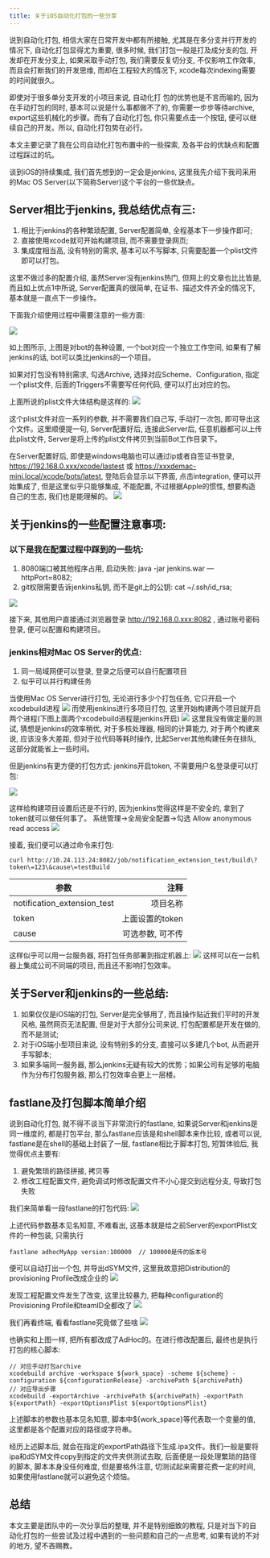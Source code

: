 ```yaml
---
title: 关于iOS自动化打包的一些分享
---
```


说到自动化打包, 相信大家在日常开发中都有所接触, 尤其是在多分支并行开发的情况下, 自动化打包显得尤为重要, 很多时候, 我们打包一般是打及成分支的包, 开发却在开发分支上, 如果采取手动打包, 我们需要反复切分支, 不仅影响工作效率, 而且会打断我们的开发思维, 而却在工程较大的情况下, xcode每次indexing需要的时间就很久。

即使对于很多单分支开发的小项目来说, 自动化打 包的优势也是不言而喻的, 因为在手动打包的同时, 基本可以说是什么事都做不了的, 你需要一步步等待archive, export这些机械化的步骤。而有了自动化打包, 你只需要点击一个按钮, 便可以继续自己的开发。所以, 自动化打包势在必行。

本文主要记录了我在公司自动化打包布置中的一些探索, 及各平台的优缺点和配置过程踩过的坑。

谈到iOS的持续集成, 我们首先想到的一定会是jenkins, 这里我先介绍下我司采用的Mac OS Server(以下简称Server)这个平台的一些优缺点。

## Server相比于jenkins, 我总结优点有三: 

1. 相比于jenkins的各种繁琐配置, Server配置简单, 全程基本下一步操作即可;
2. 直接使用xcode就可开始构建项目, 而不需要登录网页;
3. 集成度相当高, 没有特别的需求, 基本可以不写脚本, 只需要配置一个plist文件即可以打包。
 
这里不做过多的配置介绍, 虽然Server没有jenkins热门, 但网上的文章也比比皆是, 而且如上优点1中所说, Server配置真的很简单, 在证书、描述文件齐全的情况下, 基本就是一直点下一步操作。

下面我介绍使用过程中需要注意的一些方面: 

![](http://p28r7eh75.bkt.clouddn.com/%E5%85%B3%E4%BA%8EiOS%E8%87%AA%E5%8A%A8%E5%8C%96%E6%89%93%E5%8C%85%E7%9A%84%E4%B8%80%E4%BA%9B%E5%88%86%E4%BA%AB/xcode_integration.png)

如上图所示, 上图是对bot的各种设置, 一个bot对应一个独立工作空间, 如果有了解jenkins的话, bot可以类比jenkins的一个项目。

如果对打包没有特别需求, 勾选Archive, 选择对应Scheme、Configuration, 指定一个plist文件, 后面的Triggers不需要写任何代码, 便可以打出对应的包。

上面所说的plist文件大体结构是这样的:
![](http://p28r7eh75.bkt.clouddn.com/%E5%85%B3%E4%BA%8EiOS%E8%87%AA%E5%8A%A8%E5%8C%96%E6%89%93%E5%8C%85%E7%9A%84%E4%B8%80%E4%BA%9B%E5%88%86%E4%BA%AB/exportPlist.png)

这个plist文件对应一系列的参数, 并不需要我们自己写, 手动打一次包, 即可导出这个文件。这里顺便提一句, Server配置好后, 连接此Server后, 任意机器都可以上传此plist文件, Server是将上传的plist文件拷贝到当前Bot工作目录下。

在Server配置好后, 即使是windows电脑也可以通过ip或者自签证书登录, 
https://192.168.0.xxx/xcode/lastest 或 https://xxxdemac-mini.local/xcode/bots/latest, 登陆后会显示以下界面, 点击integration, 便可以开始集成了, 但是这里似乎只能够集成, 不能配置, 不过根据Apple的惯性, 想要构造自己的生态, 我们也是能理解的。
![](http://p28r7eh75.bkt.clouddn.com/%E5%85%B3%E4%BA%8EiOS%E8%87%AA%E5%8A%A8%E5%8C%96%E6%89%93%E5%8C%85%E7%9A%84%E4%B8%80%E4%BA%9B%E5%88%86%E4%BA%AB/xcode_page.png)


## 关于jenkins的一些配置注意事项:
### 以下是我在配置过程中踩到的一些坑:

1. 8080端口被其他程序占用, 启动失败: java -jar jenkins.war —httpPort=8082;
2. git权限需要告诉jenkins私钥, 而不是git上的公钥: cat ~/.ssh/id_rsa;

![](http://p28r7eh75.bkt.clouddn.com/%E5%85%B3%E4%BA%8EiOS%E8%87%AA%E5%8A%A8%E5%8C%96%E6%89%93%E5%8C%85%E7%9A%84%E4%B8%80%E4%BA%9B%E5%88%86%E4%BA%AB/jenkins_rsa.png)

接下来, 其他用户直接通过浏览器登录 http://192.168.0.xxx:8082 , 通过账号密码登录, 便可以配置和构建项目。

### jenkins相对Mac OS Server的优点:

1. 同一局域网便可以登录, 登录之后便可以自行配置项目
2. 似乎可以并行构建任务

当使用Mac OS Server进行打包, 无论进行多少个打包任务, 它只开启一个xcodebuild进程
![](http://p28r7eh75.bkt.clouddn.com/%E5%85%B3%E4%BA%8EiOS%E8%87%AA%E5%8A%A8%E5%8C%96%E6%89%93%E5%8C%85%E7%9A%84%E4%B8%80%E4%BA%9B%E5%88%86%E4%BA%AB/xcodebuild_process_server.png)
而使用jenkins进行多项目打包, 这里开始构建两个项目就开启两个进程(下图上面两个xcodebuild进程是jenkins开启)
![](http://p28r7eh75.bkt.clouddn.com/%E5%85%B3%E4%BA%8EiOS%E8%87%AA%E5%8A%A8%E5%8C%96%E6%89%93%E5%8C%85%E7%9A%84%E4%B8%80%E4%BA%9B%E5%88%86%E4%BA%AB/xcodebuild_process_jenkins.png)
这里我没有做定量的测试, 猜想是jenkins的效率稍优, 对于多核处理器, 相同的计算能力, 对于两个构建来说, 应该没多大差距, 但对于拉代码等耗时操作, 比起Server其他构建任务在排队, 这部分就能省上一些时间。

但是jenkins有更方便的打包方式:
jenkins开启token, 不需要用户名登录便可以打包:

![](http://p28r7eh75.bkt.clouddn.com/%E5%85%B3%E4%BA%8EiOS%E8%87%AA%E5%8A%A8%E5%8C%96%E6%89%93%E5%8C%85%E7%9A%84%E4%B8%80%E4%BA%9B%E5%88%86%E4%BA%AB/jenkins_token.png)

这样给构建项目设置后还是不行的, 因为jenkins觉得这样是不安全的, 拿到了token就可以做任何事了。
系统管理->全局安全配置->勾选 Allow anonymous read access
![](http://p28r7eh75.bkt.clouddn.com/%E5%85%B3%E4%BA%8EiOS%E8%87%AA%E5%8A%A8%E5%8C%96%E6%89%93%E5%8C%85%E7%9A%84%E4%B8%80%E4%BA%9B%E5%88%86%E4%BA%AB/jenkins_allow_anonymous_read_access.png)

接着, 我们便可以通过命令来打包:
```
curl http://10.24.113.24:8082/job/notification_extension_test/build\?token\=123\&cause\=testBuild
```

| 参数       						| 注释    |
| --------   						| -----:   |
| notification_extension_test | 项目名称     |
| token       					| 上面设置的token    |
| cause        					| 可选参数, 可不传      |

这样似乎可以用一台服务器, 将打包任务部署到指定机器上:
![](http://p28r7eh75.bkt.clouddn.com/%E5%85%B3%E4%BA%8EiOS%E8%87%AA%E5%8A%A8%E5%8C%96%E6%89%93%E5%8C%85%E7%9A%84%E4%B8%80%E4%BA%9B%E5%88%86%E4%BA%AB/jenkins_servers.png)
这样可以在一台机器上集成公司不同端的项目, 而且还不影响打包效率。

## 关于Server和jenkins的一些总结:
1. 如果仅仅是iOS端的打包, Server是完全够用了, 而且操作贴近我们平时的开发风格, 虽然网页无法配置, 但是对于大部分公司来说, 打包配置都是开发在做的, 而不是测试;
2. 对于iOS端小型项目来说, 没有特别多的分支, 直接可以多建几个bot, 从而避开手写脚本;
3. 如果多端同一服务器, 那么jenkins无疑有较大的优势；如果公司有足够的电脑作为分布打包服务器, 那么打包效率会更上一层楼。

## fastlane及打包脚本简单介绍
说到自动化打包, 就不得不谈当下非常流行的fastlane, 如果说Server和jenkins是同一维度的, 都是打包平台, 那么fastlane应该是和shell脚本来作比较, 或者可以说, fastlane是在shell的基础上封装了一层, fastlane相比于脚本打包, 短暂体验后, 我觉得优点主要有:

1. 避免繁琐的路径拼接, 拷贝等
2. 修改工程配置文件, 避免调试时修改配置文件不小心提交到远程分支, 导致打包失败

我们来简单看一段fastlane的打包代码:
![](http://p28r7eh75.bkt.clouddn.com/%E5%85%B3%E4%BA%8EiOS%E8%87%AA%E5%8A%A8%E5%8C%96%E6%89%93%E5%8C%85%E7%9A%84%E4%B8%80%E4%BA%9B%E5%88%86%E4%BA%AB/fastlane_demo.png)

上述代码参数基本见名知意, 不难看出, 这基本就是给之前Server的exportPlist文件的一种包装, 只需执行

```
fastlane adhocMyApp version:100000  // 100000是传的版本号
```
便可以自动打出一个包, 并导出dSYM文件, 这里我故意把Distribution的provisioning Profile改成企业的
![](http://p28r7eh75.bkt.clouddn.com/%E5%85%B3%E4%BA%8EiOS%E8%87%AA%E5%8A%A8%E5%8C%96%E6%89%93%E5%8C%85%E7%9A%84%E4%B8%80%E4%BA%9B%E5%88%86%E4%BA%AB/fastlane_configuration.png)

发现工程配置文件发生了改变, 这里比较暴力, 把每种configuration的Provisioning Profile和teamID全都改了
![](http://p28r7eh75.bkt.clouddn.com/%E5%85%B3%E4%BA%8EiOS%E8%87%AA%E5%8A%A8%E5%8C%96%E6%89%93%E5%8C%85%E7%9A%84%E4%B8%80%E4%BA%9B%E5%88%86%E4%BA%AB/fastlane_change_configuration.png)

我们再看终端, 看看fastlane究竟做了些啥
![](http://p28r7eh75.bkt.clouddn.com/%E5%85%B3%E4%BA%8EiOS%E8%87%AA%E5%8A%A8%E5%8C%96%E6%89%93%E5%8C%85%E7%9A%84%E4%B8%80%E4%BA%9B%E5%88%86%E4%BA%AB/fastlane_temernal.png)

也确实和上图一样, 把所有都改成了AdHoc的。在进行修改配置后, 最终也是执行打包的核心脚本:

```
// 对应手动打包archive
xcodebuild archive -workspace ${work_space} -scheme ${scheme} -configuration ${configurationRelease} -archivePath ${archivePath}
// 对应导出步骤
xcodebuild -exportArchive -archivePath ${archivePath} -exportPath ${exportPath} -exportOptionsPlist ${exportOptionsPlist}

```

上述脚本的参数也基本见名知意, 脚本中${work_space}等代表取一个变量的值, 这里都是各个配置对应的路径或字符串。

经历上述脚本后, 就会在指定的exportPath路径下生成.ipa文件。我们一般是要将ipa和dSYM文件copy到指定的文件夹供测试去取, 后面便是一段处理繁琐的路径的脚本, 脚本本身没任何难度, 但是要格外注意, 切测试起来需要花费一定的时间, 如果使用fastlane就可以避免这个烦恼。

## 总结
本文主要是团队中的一次分享后的整理, 并不是特别细致的教程, 只是对当下的自动化打包的一些尝试及过程中遇到的一些问题和自己的一点思考, 如果有说的不对的地方, 望不吝赐教。